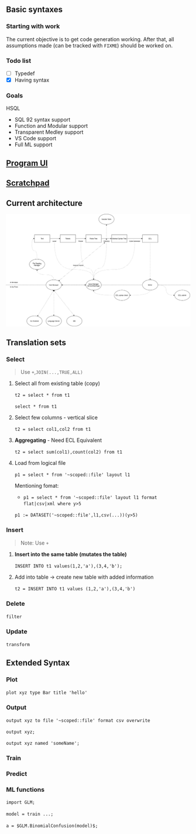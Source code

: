 ## Basic syntaxes

### Starting with work

The current objective is to get code generation working.
After that, all assumptions made (can be tracked with `FIXME`) should be worked on.


### Todo list
- [ ] Typedef
- [X] Having syntax

### Goals

HSQL
- SQL 92 syntax support
- Function and Modular support
- Transparent Medley support
- VS Code support
- Full ML support

## [Program UI](./programui.md)

## [Scratchpad](./scratchpad.md)

## Current architecture

![Architecture](structure.drawio.png)
## Translation sets
### Select
> Use `+`,`JOIN(...,TRUE,ALL)`
1. Select all from existing table (copy)

    `t2 = select * from t1`

    `select * from t1`

2. Select few columns - vertical slice

    `t2 = select col1,col2 from t1`

3. **Aggregating** - Need ECL Equivalent

    `t2 = select sum(col1),count(col2) from t1`

4. Load from logical file

    `p1 = select * from '~scoped::file' layout l1`

    Mentioning fomat:
    - `p1 = select * from '~scoped::file' layout l1 format flat|csv|xml where y>5`

    `p1 := DATASET('~scoped::file',l1,csv(...))(y>5)`

### Insert

>Note: Use `+`

1. **Insert into the same table (mutates the table)**

    `INSERT INTO t1 values(1,2,'a'),(3,4,'b');`

2. Add into table -> create new table with added information

    `t2 = INSERT INTO t1 values (1,2,'a'),(3,4,'b')`



### Delete

`filter`

### Update

`transform`


## Extended Syntax
### Plot

`plot xyz type Bar title 'hello'`

### Output

`output xyz to file '~scoped::file' format csv overwrite`

`output xyz;`

`output xyz named 'someName';`



### Train


### Predict

### ML functions

```
import GLM;

model = train ...;

a = $GLM.BinomialConfusion(model)$;
```